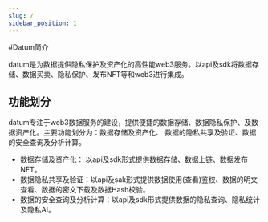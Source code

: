 ```yaml
---
slug: /
sidebar_position: 1
---
```


#Datum简介

datum是为数据提供隐私保护及资产化的高性能web3服务。以api及sdk将数据存储、数据买卖、隐私保护、发布NFT等和web3进行集成。


## 功能划分

datum专注于web3数据服务的建设，提供便捷的数据存储、数据隐私保护、及数据资产化。主要功能划分为：数据存储及资产化、 数据的隐私共享及验证、数据的安全查询及分析计算。


- 数据存储及资产化： 以api及sdk形式提供数据存储、数据上链、数据发布NFT。
- 数据隐私共享及验证：以api及sak形式提供数据使用(查看)鉴权、数据的明文查看、数据的密文下载及数据Hash校验。
- 数据的安全查询及分析计算：以api及sdk形式提供数据的隐私查询、隐私统计及隐私AI。
